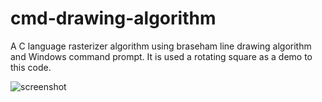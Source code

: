 # cmd-drawing-algorithm
A C language rasterizer algorithm using braseham line drawing algorithm and Windows command prompt. It is used a rotating square as a demo to this code.

![screenshot](https://github.com/JulioValente/cmd-drawing-algorithm/assets/17259599/8bb4e235-b1d8-4e0b-bb1c-956b8428cb84)
